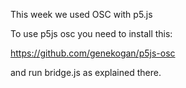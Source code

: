 This week we used OSC with p5.js

To use p5js osc you need to install this:

https://github.com/genekogan/p5js-osc

and run bridge.js as explained there.
